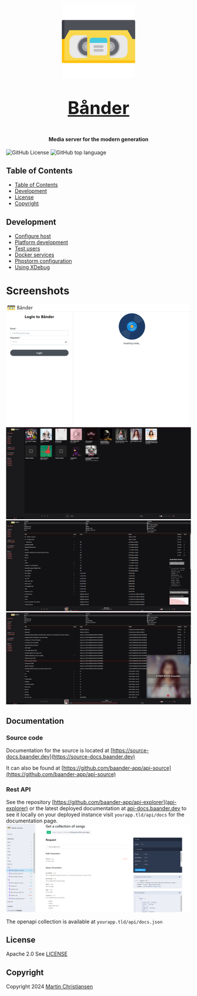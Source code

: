 <div align="center">
    <a href="https://baander.app" target="_blank">
        <img src="/docs/assets/baander-logo.svg" width="200" alt="Baander Logo">
        <p style="font-weight:bold;font-size:48px">Bånder</p>
    </a>
</div>


<h4 align="center">Media server for the modern generation</h4>

<div>
    <img alt="GitHub License" src="https://img.shields.io/github/license/baander-app/baander">
    <img alt="GitHub top language" src="https://img.shields.io/github/languages/top/baander-app/baander">

</div>

## Table of Contents

<!-- TOC -->
  * [Table of Contents](#table-of-contents)
  * [Development](#development)
  * [License](#license)
  * [Copyright](#copyright)
<!-- TOC -->

## Development

- [Configure host](/docs/dev_setup_host.md)
- [Platform development](/docs/dev_workflow.md)
- [Test users](/docs/dev_users.md)
- [Docker services](/docs/dev_docker_services.md)
- [Phpstorm configuration](/docs/phpstorm.md)
- [Using XDebug](/docs/xdebug.md)

# Screenshots

![#login page](/docs/images/readme/page_login.png)
![#albums page](/docs/images/readme/page_albums.png)
![#songs page](/docs/images/readme/page_songs.png)
![#songs lyrics page](/docs/images/readme/page_songs_lyrics.png)

## Documentation

### Source code

Documentation for the source is located at [https://source-docs.baander.dev](https://source-docs.baander.dev)

It can also be found at [https://github.com/baander-app/api-source](https://github.com/baander-app/api-source)

### Rest API

See the repository [https://github.com/baander-app/api-explorer](api-explorer) or the latest deployed documentation at [api-docs.baander.dev](https://api-docs.baander.dev/) to see it locally on your deployed instance visit `yourapp.tld/api/docs` for the documentation page.
![#login page](/docs/images/readme/page_api_docs.png)

The openapi collection is available at `yourapp.tld/api/docs.json`

## License

Apache 2.0 See [LICENSE](/LICENSE)

## Copyright

Copyright 2024 <a href="https://www.juul.xyz/">Martin Christiansen</a>
